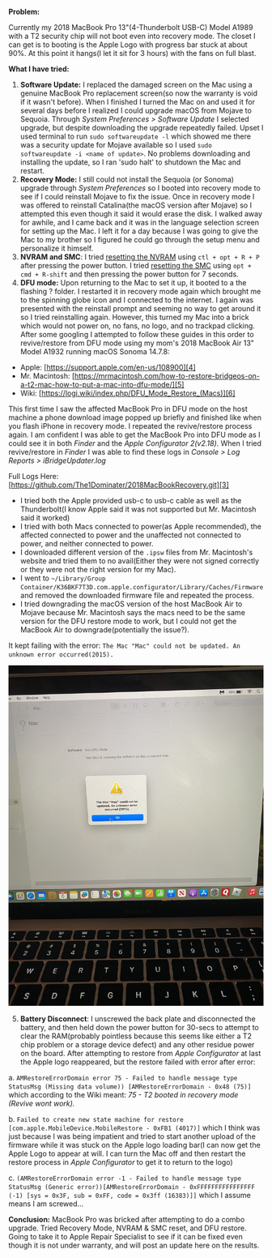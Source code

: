 **Problem:**

Currently my 2018 MacBook Pro 13"(4-Thunderbolt USB-C) Model A1989 with a T2 security chip will not boot even into recovery mode. The closet I can get is to booting is the Apple Logo with progress bar stuck at about 90%. At this point it hangs(I let it sit for 3 hours) with the fans on full blast.

**What I have tried:**
 1. **Software Update:** I replaced the damaged screen on the Mac using a genuine MacBook Pro replacement screen(so now the warranty is void if it wasn't before). When I finished I turned the Mac on and used it for several days before I realized I could upgrade macOS from Mojave to Sequoia. Through *System Preferences > Software Update* I selected upgrade, but despite downloading the upgrade repeatedly failed. Upset I used terminal to run `sudo softwareupdate -l` which showed me there was a security update for Mojave available so I used `sudo softwareupdate -i <name of update>`. No problems downloading and installing the update, so I ran 'sudo halt' to shutdown the Mac and restart. 
 2. **Recovery Mode:** I still could not install the Sequoia (or Sonoma) upgrade through *System Preferences* so I booted into recovery mode to see if I could reinstall Mojave to fix the issue. Once in recovery mode I was offered to reinstall Catalina(the macOS version after Mojave) so I attempted this even though it said it would erase the disk. I walked away for awhile, and I came back and it was in the language selection screen for setting up the Mac. I left it for a day because I was going to give the Mac to my brother so I figured he could go through the setup menu and personalize it himself.
 3. **NVRAM and SMC**: I tried [resetting the NVRAM][1] using `ctl + opt + R + P` after pressing the power button. I tried [resetting the SMC][2] using `opt + cmd + R-shift` and then pressing the power button for 7 seconds. 
 4. **DFU mode:** Upon returning to the Mac to set it up, it booted to a the flashing ? folder. I restarted it in recovery mode again which brought me to the spinning globe icon and I connected to the internet. I again was presented with the reinstall prompt and seeming no way to get around it so I tried reinstalling again. However, this turned my Mac into a brick which would not power on, no fans, no logo, and no trackpad clicking. After some googling I attempted to follow these guides in this order to revive/restore from DFU mode using my mom's 2018 MacBook Air 13" Model A1932 running macOS Sonoma 14.7.8:
- Apple: [https://support.apple.com/en-us/108900][4]
- Mr. Macintosh: [https://mrmacintosh.com/how-to-restore-bridgeos-on-a-t2-mac-how-to-put-a-mac-into-dfu-mode/][5]
- Wiki: [https://logi.wiki/index.php/DFU_Mode_Restore_(Macs)][6]

This first time I saw the affected MacBook Pro in DFU mode on the host machine a phone download image popped up briefly and finished like when you flash iPhone in recovery mode. I repeated the revive/restore process again. I am confident I was able to get the MacBook Pro into DFU mode as I could see it in both *Finder* and the *Apple Configurator 2(v2.18)*. When I tried revive/restore in *Finder* I was able to find these logs in *Console > Log Reports > iBridgeUpdater.log* 

Full Logs Here: [https://github.com/The1Dominater/2018MacBookRecovery.git][3]

- I tried both the Apple provided usb-c to usb-c cable as well as the Thunderbolt(I know Apple said it was not supported but Mr. Macintosh said it worked) 
- I tried with both Macs connected to power(as Apple recommended), the affected connected to power and the unaffected not connected to power, and neither connected to power.
- I downloaded different version of the `.ipsw` files from Mr. Macintosh's website and tried them to no avail(Either they were not signed correctly or they were not the right version for my Mac).
- I went to `~/Library/Group Container/K36BKF7T3D.com.apple.configurator/Library/Caches/Firmware` and removed the downloaded firmware file and repeated the process.
- I tried downgrading the macOS version of the host MacBook Air to Mojave because Mr. Macintosh says the macs need to be the same version for the DFU restore mode to work, but I could not get the MacBook Air to downgrade(potentially the issue?).

It kept failing with the error: `The Mac "Mac" could not be updated. An unknown error occurred(2015).`

![2015 Error][7]

 5. **Battery Disconnect**: I unscrewed the back plate and disconnected the battery, and then held down the power button for 30-secs to attempt to clear the RAM(probably pointless because this seems like either a T2 chip problem or a storage device defect) and any other residue power on the board. After attempting to restore from *Apple Configurator* at last the Apple logo reappeared, but the restore failed with error after error:

a. `AMRestoreErrorDomain error 75 - Failed to handle message type StatusMsg (Missing data volume)) [AMRestoreErrorDomain - 0x48 (75)]` which according to the Wiki meant: *75 - T2 booted in recovery mode (Revive wont work).*

b. `Failed to create new state machine for restore [com.apple.MobileDevice.MobileRestore - 0xFB1 (4017)]` which I think was just because I was being impatient and tried to start another upload of the firmware while it was stuck on the Apple logo loading bar(I can now get the Apple Logo to appear at will. I can turn the Mac off and then restart the restore process in *Apple Configurator* to get it to return to the logo)

c. `(AMRestoreErrorDomain error -1 - Failed to handle message type StatusMsg (Generic error))[AMRestoreErrorDomain - 0xFFFFFFFFFFFFFFFF (-1) [sys = 0x3F, sub = 0xFF, code = 0x3ff (16383)]]` which I assume means I am screwed...

**Conclusion:**
MacBook Pro was bricked after attempting to do a combo upgrade. Tried Recovery Mode, NVRAM & SMC reset, and DFU restore. Going to take it to Apple Repair Specialist to see if it can be fixed even though it is not under warranty, and will post an update here on the results.


  [1]: https://support.apple.com/en-us/102539
  [2]: https://support.apple.com/en-us/102605
  [3]: https://github.com/The1Dominater/2018MacBookRecovery.git
  [4]: https://support.apple.com/en-us/108900
  [5]: https://mrmacintosh.com/how-to-restore-bridgeos-on-a-t2-mac-how-to-put-a-mac-into-dfu-mode/
  [6]: https://logi.wiki/index.php/DFU_Mode_Restore_(Macs)
  [7]: DFU-Errors/IMG_6558.jpg
  
